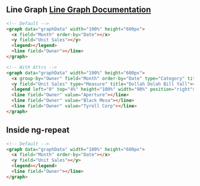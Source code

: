 
<h2>
    Line Graph
    <span class="api-link">
      <a href="../documentation/#line">Line Graph Documentation</a>
    </span>
</h2>

<div class="white-panel">
  <graph data="graphData" width="100%" height="600px">
    <x field="Month" order-by="Date"></x>
    <y field="Unit Sales"></y>
    <legend></legend>
    <line field="Owner"></line>
  </graph>
</div>

```html
<!-- Default -->
<graph data="graphData" width="100%" height="600px">
  <x field="Month" order-by="Date"></x>
  <y field="Unit Sales"></y>
  <legend></legend>
  <line field="Owner"></line>
</graph>
```

<div class="white-panel">
  <graph data="graphData" width="100%" height="600px">
    <x group-by="Owner" field="Month" order-by="Date" type="Category" title="Cream, Get the Money"></x>
    <y field="Unit Sales" type="Measure" title="Dollah Dolah Bill Yall"></y>
    <legend left="0" top="4%" height="100%" width="90%" position="right"> </legend>
    <line field="Owner" value="Aperture"></line>
    <line field="Owner" value="Black Mesa"></line>
    <line field="Owner" value="Tyrell Corp"></line>
  </graph>
</div>

```html
<!-- With Attrs -->
<graph data="graphData" width="100%" height="600px">
  <x group-by="Owner" field="Month" order-by="Date" type="Category" title="Cream, Get the Money"></x>
  <y field="Unit Sales" type="Measure" title="Dollah Dolah Bill Yall"></y>
  <legend left="0" top="4%" height="100%" width="90%" position="right"> </legend>
  <line field="Owner" value="Aperture"></line>
  <line field="Owner" value="Black Mesa"></line>
  <line field="Owner" value="Tyrell Corp"></line>
</graph>
```

## Inside ng-repeat
<div class="white-panel" ng-repeat="one in arrayOfData">
  <graph data="one.data" width="100%" height="600px">
    <x field="Month" order-by="Date"></x>
    <y field="Unit Sales"></y>
    <legend></legend>
    <line field="Owner"></line>
  </graph>
</div>

```html
<!-- Default -->
<graph data="graphData" width="100%" height="600px">
  <x field="Month" order-by="Date"></x>
  <y field="Unit Sales"></y>
  <legend></legend>
  <line field="Owner"></line>
</graph>
```